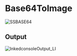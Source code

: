 # Base64ToImage

![SSBASE64](https://user-images.githubusercontent.com/53406778/211995055-e3a73ac5-11ea-40f7-b74a-a8a4b5c3e4e3.png)

## Output

![InkedconsoleOutput_LI](https://user-images.githubusercontent.com/53406778/211995804-a9b93682-881e-4c9c-8950-f63d4141f05c.jpg)
